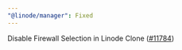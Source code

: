 ```yaml
---
"@linode/manager": Fixed
---
```


Disable Firewall Selection in Linode Clone ([#11784](https://github.com/linode/manager/pull/11784))
